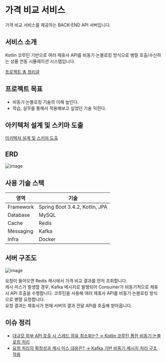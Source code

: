 # 가격 비교 서비스

가격 비교 서비스를 제공하는 BACK-END API 서버입니다.

## 서비스 소개
Kotlin 코루틴 기반으로 여러 제휴사 API를 비동기·논블로킹 방식으로 병렬 호출/수신하는 상품 연동 시뮬레이션 시스템입니다.

[프로젝트 총 정리글](https://velog.io/@maxxyoung/series/Async-API)
## 프로젝트 목표
- 비동기·논블로킹 기술의 이해 높인다.
- 학습, 실무를 통해서 적용해보고 싶었던 기술 익힌다.

## 아키텍처 설계 및 스키마 도출
[아키텍처 설계 및 스키마 도출](https://velog.io/@maxxyoung/async-DB-%EC%84%A4%EA%B3%84)
## ERD
![image](https://github.com/user-attachments/assets/bdb232bd-26d3-486c-861f-dd1bfdac8709)

## 사용 기술 스택
| 영역    | 기술 |
|--------|------|
| Framework | Spring Boot 3.4.2, Kotlin, JPA |
| Database  | MySQL |
| Cache     | Redis |
| Messaging | Kafka |
| Infra     | Docker |

## 서버 구조도
![image](https://github.com/user-attachments/assets/f8846ccc-e1ce-424c-bb38-4b38b1e6b80d)

요청이 들어오면 Redis 캐시에서 가격 비교 결과를 먼저 조회합니다.  
캐시 미스가 발생할 경우, Kafka 메시지로 발행되어 Consumer가 비동기적으로 제휴사 API 호출을 수행합니다. 코루틴을 사용해 여러 제휴사 API를 비동기·논블로킹 방식으로 병렬 요청합니다.  
요청 결과는 제휴사가 현재 서버의 결과 전달 API를 호출해 받아옵니다.   

## 이슈 정리
- [대규모 외부 API 호출 시 스레드 점유 최소화는? → Kotlin 코루틴 통한 비동기·논블로킹 처리](https://velog.io/@maxxyoung/async-%EC%97%AC%EB%9F%AC-%EA%B0%9C%EC%9D%98-API%EB%A5%BC-%ED%98%B8%EC%B6%9C-%EC%BD%94%EB%A3%A8%ED%8B%B4-%EC%A0%81%EC%9A%A9)
- [요청 처리의 확장성과 캐시 미스 대응은? → Kafka 기반 비동기 메시지 처리 구조 적용](https://velog.io/@maxxyoung/async-Kafka%EB%A5%BC-%ED%86%B5%ED%95%9C-%EB%B6%84%EC%82%B0-%EC%B2%98%EB%A6%AC)
